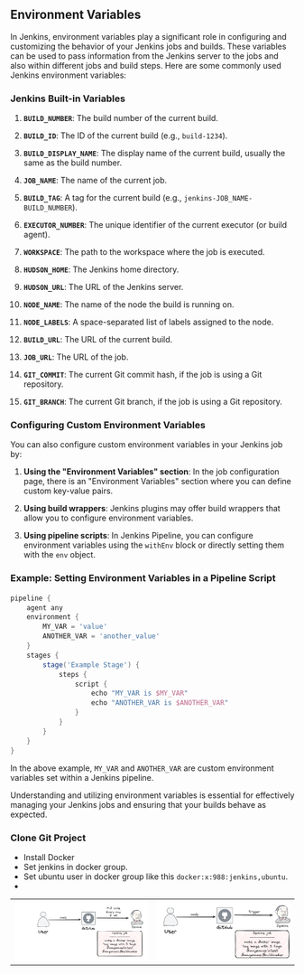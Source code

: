 ## Environment Variables

In Jenkins, environment variables play a significant role in configuring and customizing the behavior of your Jenkins jobs and builds. These variables can be used to pass information from the Jenkins server to the jobs and also within different jobs and build steps. Here are some commonly used Jenkins environment variables:

### Jenkins Built-in Variables

1. **`BUILD_NUMBER`**: The build number of the current build.

2. **`BUILD_ID`**: The ID of the current build (e.g., `build-1234`).

3. **`BUILD_DISPLAY_NAME`**: The display name of the current build, usually the same as the build number.

4. **`JOB_NAME`**: The name of the current job.

5. **`BUILD_TAG`**: A tag for the current build (e.g., `jenkins-JOB_NAME-BUILD_NUMBER`).

6. **`EXECUTOR_NUMBER`**: The unique identifier of the current executor (or build agent).

7. **`WORKSPACE`**: The path to the workspace where the job is executed.

8. **`HUDSON_HOME`**: The Jenkins home directory.

9. **`HUDSON_URL`**: The URL of the Jenkins server.

10. **`NODE_NAME`**: The name of the node the build is running on.

11. **`NODE_LABELS`**: A space-separated list of labels assigned to the node.

12. **`BUILD_URL`**: The URL of the current build.

13. **`JOB_URL`**: The URL of the job.

14. **`GIT_COMMIT`**: The current Git commit hash, if the job is using a Git repository.

15. **`GIT_BRANCH`**: The current Git branch, if the job is using a Git repository.

### Configuring Custom Environment Variables

You can also configure custom environment variables in your Jenkins job by:

1. **Using the "Environment Variables" section**: In the job configuration page, there is an "Environment Variables" section where you can define custom key-value pairs.

2. **Using build wrappers**: Jenkins plugins may offer build wrappers that allow you to configure environment variables.

3. **Using pipeline scripts**: In Jenkins Pipeline, you can configure environment variables using the `withEnv` block or directly setting them with the `env` object.

### Example: Setting Environment Variables in a Pipeline Script

```groovy
pipeline {
    agent any
    environment {
        MY_VAR = 'value'
        ANOTHER_VAR = 'another_value'
    }
    stages {
        stage('Example Stage') {
            steps {
                script {
                    echo "MY_VAR is $MY_VAR"
                    echo "ANOTHER_VAR is $ANOTHER_VAR"
                }
            }
        }
    }
}
```

In the above example, `MY_VAR` and `ANOTHER_VAR` are custom environment variables set within a Jenkins pipeline.

Understanding and utilizing environment variables is essential for effectively managing your Jenkins jobs and ensuring that your builds behave as expected.

### Clone Git Project 
- Install Docker
- Set jenkins in docker group.
- Set ubuntu user in docker group like this `docker:x:988:jenkins,ubuntu`.
- 

<table>
  <tr>
    <td><img src="../images/project-1-ci-git-clone.png" width="500"></td>
    <td><img src="../images/project-2-ci-git-clone.png" width="500"></td>
  </tr>
</table>